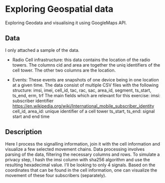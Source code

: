 # Exploring Geospatial data
Exploring Geodata and visualising it using GoogleMaps API.

## Data

I only attached a sample of the data.

- Radio Cell infrastructure: this data contains the location of the radio towers. The columns cid and area are together the uniq identifiers of the cell tower. The other two columns are the location.

- Events: These events are snapshots of one device being in one location at a given time. The data consist of multiple CSV files with the following structure: imsi, imei, cell_id, tac, rac, sac, area_id, segment, ts_start, ts_end, erm, trf
The main fields which are relevant for this exercise:
imsi: subscriber identifier https://en.wikipedia.org/wiki/International_mobile_subscriber_identity
cell_id, area_id: unique identifier of a cell tower
ts_start, ts_end: signal start and end time


## Description

Here I process the signalling information, join it with the cell information and visualize a few selected movement chains.
Data processing involves parsing of the data, filtering the necessary columns and rows.
To simulate a privacy step, I hash the imsi column with sha256 algorithm and use the resulting hexadecimal value.
I'll be looking to only 4 signals.
Based on the coordinates that can be found in the cell information, one can visualize the movement of these four subscribers (separately).
